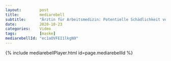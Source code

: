 ```yaml
---
layout:        post
title:         mediarebell
subtitle:      "Ärztin für Arbeitsmedizin: Potentielle Schädlichkeit von Masken - Würde es sonst Schutzvorschriften"
date:          2020-10-23
categories:    Video
tags:          [maske]
mediarebellId: "ec1aOVFEI1lkgN9"
---
```


{% include mediarebellPlayer.html id=page.mediarebellId %}
